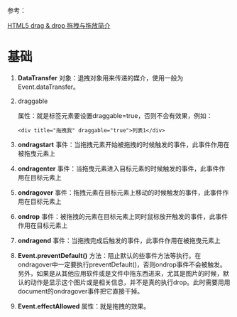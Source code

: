 参考：

[HTML5 drag & drop 拖拽与拖放简介](https://www.zhangxinxu.com/wordpress/2011/02/html5-drag-drop-%e6%8b%96%e6%8b%bd%e4%b8%8e%e6%8b%96%e6%94%be%e7%ae%80%e4%bb%8b/)

# 基础

1. **DataTransfer** 对象：退拽对象用来传递的媒介，使用一般为Event.dataTransfer。

2. draggable

    

   属性：就是标签元素要设置draggable=true，否则不会有效果，例如：

   ```
   <div title="拖拽我" draggable="true">列表1</div>
   ```

3. **ondragstart** 事件：当拖拽元素开始被拖拽的时候触发的事件，此事件作用在被拖曳元素上

4. **ondragenter** 事件：当拖曳元素进入目标元素的时候触发的事件，此事件作用在目标元素上

5. **ondragover** 事件：拖拽元素在目标元素上移动的时候触发的事件，此事件作用在目标元素上

6. **ondrop** 事件：被拖拽的元素在目标元素上同时鼠标放开触发的事件，此事件作用在目标元素上

7. **ondragend** 事件：当拖拽完成后触发的事件，此事件作用在被拖曳元素上

8. **Event.preventDefault()** 方法：阻止默认的些事件方法等执行。在ondragover中一定要执行preventDefault()，否则ondrop事件不会被触发。另外，如果是从其他应用软件或是文件中拖东西进来，尤其是图片的时候，默认的动作是显示这个图片或是相关信息，并不是真的执行drop。此时需要用用document的ondragover事件把它直接干掉。

9. **Event.effectAllowed** 属性：就是拖拽的效果。